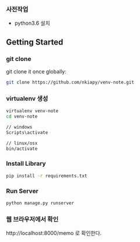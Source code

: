 ### 사전작업
- python3.6 설치

## Getting Started

### git clone

git clone it once globally:

```sh
git clone https://github.com/nkiapy/venv-note.git
```

### virtualenv 생성

```sh
virtualenv venv-note
cd venv-note

// windows
Scripts\activate

// linux/osx
bin/activate
```

### Install Library

```sh
pip install -r requirements.txt
```

### Run Server

```sh
python manage.py runserver
```

### 웹 브라우저에서 확인
http://localhost:8000/memo 로 확인한다.
